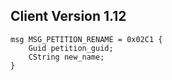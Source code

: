 ## Client Version 1.12

```rust,ignore
msg MSG_PETITION_RENAME = 0x02C1 {
    Guid petition_guid;    
    CString new_name;    
}

```
